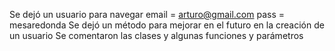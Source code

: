 Se dejó un usuario para navegar
email = arturo@gmail.com
pass = mesaredonda
Se dejó un método para mejorar en el futuro en la creación de un usuario
Se comentaron las clases y algunas funciones y parámetros
